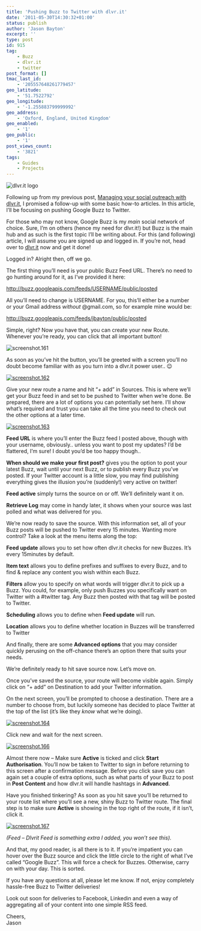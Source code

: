 ```yaml
---
title: 'Pushing Buzz to Twitter with dlvr.it'
date: '2011-05-30T14:30:32+01:00'
status: publish
author: 'Jason Bayton'
excerpt: ''
type: post
id: 915
tag:
    - Buzz
    - dlvr.it
    - twitter
post_format: []
tmac_last_id:
    - '205557648261779457'
geo_latitude:
    - '51.7522792'
geo_longitude:
    - '-1.255883799999992'
geo_address:
    - 'Oxford, England, United Kingdom'
geo_enabled:
    - '1'
geo_public:
    - '1'
post_views_count:
    - '3821'
tags:
    - Guides
    - Projects
---
```

![](http://static.dlvr.it/images/dlvrit_logo.png "dlvr.it logo")

Following up from my previous post, [Managing your social outreach with dlvr.it](/2011/05/managing-your-social-outreach-with-dlvr-it/), I promised a follow-up with some basic how-to articles. In this article, I’ll be focusing on pushing Google Buzz to Twitter.

For those who may not know, Google Buzz is my *main* social network of choice. Sure, I’m on others (hence my need for dlvr.it!) but Buzz is the main hub and as such is the first topic I’ll be writing about. For this (and following) article, I will assume you are signed up and logged in. If you’re not, head over to [dlvr.it](http://dlvr.it) now and get it done!

Logged in? Alright then, off we go.

The first thing you’ll need is your public Buzz Feed URL. There’s no need to go hunting around for it, as I’ve provided it here:

http://buzz.googleapis.com/feeds/USERNAME/public/posted

All you’ll need to change is USERNAME. For you, this’ll either be a number or your Gmail address *without* @gmail.com, so for example mine would be:

http://buzz.googleapis.com/feeds/jbayton/public/posted

Simple, right? Now you have that, you can create your new Route. Whenever you’re ready, you can click that all important button!

![](https://r2_worker.bayton.workers.dev/uploads/2011/05/screenshot.161.png "screenshot.161")

As soon as you’ve hit the button, you’ll be greeted with a screen you’ll no doubt become familiar with as you turn into a dlvr.it power user.. 😉

[![](https://r2_worker.bayton.workers.dev/uploads/2011/05/screenshot.162.png "screenshot.162")](https://r2_worker.bayton.workers.dev/uploads/2011/05/screenshot.162.png)

Give your new route a name and hit “+ add” in Sources. This is where we’ll get your Buzz feed in and set to be pushed to Twitter when we’re done. Be prepared, there are a lot of options you can potentially set here. I’ll show what’s required and trust you can take all the time you need to check out the other options at a later time.

[![](https://r2_worker.bayton.workers.dev/uploads/2011/05/screenshot.163.png "screenshot.163")](https://r2_worker.bayton.workers.dev/uploads/2011/05/screenshot.163.png)

**Feed URL** is where you’ll enter the Buzz feed I posted above, though with your username, obviously.. unless you want to post my updates? I’d be flattered, I’m sure! I doubt you’d be too happy though..

**When should we make your first post?** gives you the option to post your latest Buzz, wait until your next Buzz, or to publish every Buzz you’ve posted. If your Twitter account is a little slow, you may find publishing everything gives the illusion you’re (suddenly!) very active on twitter!

**Feed active** simply turns the source on or off. We’ll definitely want it on.

**Retrieve Log** may come in handy later, it shows when your source was last polled and what was delivered for you.

We’re now ready to save the source. With this information set, all of your Buzz posts will be pushed to Twitter every 15 minutes. Wanting more control? Take a look at the menu items along the top:

**Feed update** allows you to set how often dlvr.it checks for new Buzzes. It’s every 15minutes by default.

**Item text** allows you to define prefixes and suffixes to every Buzz, and to find &amp; replace any content you wish within each Buzz.

**Filters** allow you to specify on what words will trigger dlvr.it to pick up a Buzz. You could, for example, only push Buzzes you specifically want on Twitter with a #twitter tag. Any Buzz then posted with that tag will be posted to Twitter.

**Scheduling** allows you to define when **Feed update** will run.

**Location** allows you to define whether location in Buzzes will be transferred to Twitter

And finally, there are some **Advanced options** that you may consider quickly perusing on the off-chance there’s an option there that suits your needs.

We’re definitely ready to hit save source now. Let’s move on.

Once you’ve saved the source, your route will become visible again. Simply click on “+ add” on Destination to add your Twitter information.

On the next screen, you’ll be prompted to choose a destination. There are a number to choose from, but luckily someone has decided to place Twitter at the top of the list (it’s like they *know* what we’re doing).

[![](https://r2_worker.bayton.workers.dev/uploads/2011/05/screenshot.164.png "screenshot.164")](https://r2_worker.bayton.workers.dev/uploads/2011/05/screenshot.164.png)

Click new and wait for the next screen.

[![](https://r2_worker.bayton.workers.dev/uploads/2011/05/screenshot.166.png "screenshot.166")](https://r2_worker.bayton.workers.dev/uploads/2011/05/screenshot.166.png)

Almost there now – Make sure **Active** is ticked and click **Start Authorisation**. You’ll now be taken to Twitter to sign in before returning to this screen after a confirmation message. Before you click save you can again set a couple of extra options, such as what parts of your Buzz to post in **Post Content** and how dlvr.it will handle hashtags in **Advanced**.

Have you finished tinkering? As soon as you hit save you’ll be returned to your route list where you’ll see a new, shiny Buzz to Twitter route. The final step is to make sure **Active** is showing in the top right of the route, if it isn’t, click it.

[![](https://r2_worker.bayton.workers.dev/uploads/2011/05/screenshot.167.png "screenshot.167")](https://r2_worker.bayton.workers.dev/uploads/2011/05/screenshot.167.png)

*(Feed – Dlvrit Feed is something extra I added, you won’t see this).*

And that, my good reader, is all there is to it. If you’re impatient you can hover over the Buzz source and click the little circle to the right of what I’ve called “Google Buzz”. This will force a check for Buzzes. Otherwise, carry on with your day. This is sorted.

If you have any questions at all, please let me know. If not, enjoy completely hassle-free Buzz to Twitter deliveries!

Look out soon for deliveries to Facebook, Linkedin and even a way of aggregating all of your content into one simple RSS feed.

Cheers,  
Jason
